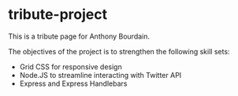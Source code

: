 # tribute-project
This is a tribute page for Anthony Bourdain.

The objectives of the project is to strengthen the following skill sets:
 - Grid CSS for responsive design
 - Node.JS to streamline interacting with Twitter API
 - Express and Express Handlebars
